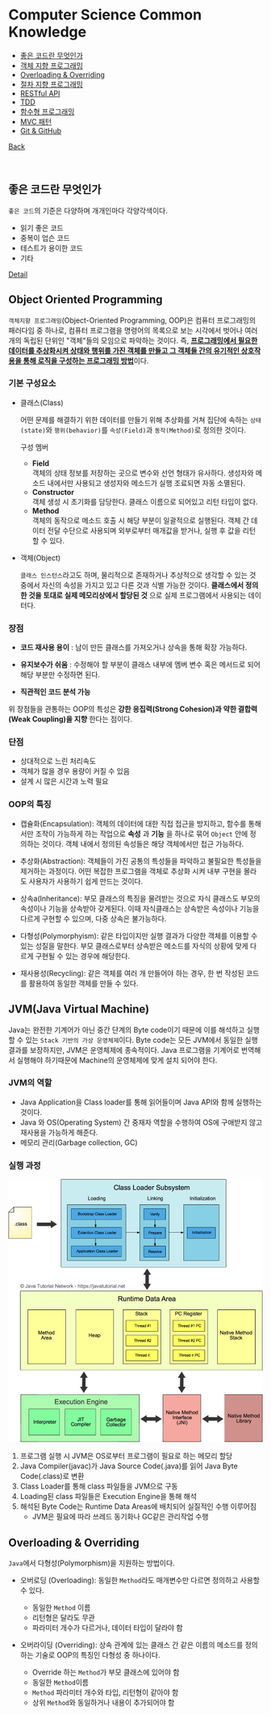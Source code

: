 # Computer Science Common Knowledge

- [좋은 코드란 무엇인가](#좋은-코드란-무엇인가)
- [객체 지향 프로그래밍](#Object-Oriented-Programming)
- [Overloading & Overriding](#Overloading-&-Overriding)
- [절차 지향 프로그래밍](#Procedure-Oriented-Programming)
- [RESTful API](#Restful-API)
- [TDD](#TDD)
- [함수형 프로그래밍](#Functional-Programming)
- [MVC 패턴](#MVC-Pattern)
- [Git & GitHub](#Git-&-GitHub)

[Back](https://github.com/HILTON731/Job_interview)

<br>

## 좋은 코드란 무엇인가

`좋은 코드`의 기준은 다양하며 개개인마다 각양각색이다.

- 읽기 좋은 코드
- 중복이 업슨 코드
- 테스트가 용이한 코드
- 기타

[Detail](https://jibee.io.etc/what-is-good-code/)

## Object Oriented Programming

`객체지향 프로그래밍`(Object-Oriented Programming, OOP)은 컴퓨터 프로그래밍의 패러다임 중 하나로, 컴퓨터 프로그램을 명령어의 목록으로 보는 시각에서 벗어나 여러 개의 독립된 단위인 "객체"들의 모임으로 파악하는 것이다. 즉, <u>__프로그래밍에서 필요한 데이터를 추상화시켜 상태와 행위를 가진 객체를 만들고 그 객체들 간의 유기적인 상호작용을 통해 로직을 구성하는 프로그래밍 방법__</u>이다.


### 기본 구성요소

- 클래스(Class) 

  어떤 문제를 해결하기 위한 데이터를 만들기 위해 추상화를 거쳐 집단에 속하는 
  `상태(state)`와 `행위(behavior)`를 `속성(Field)`과 `동작(Method)`로 정의한 것이다.

    구성 멤버
  - __Field__<br>
  객체의 상태 정보를 저장하는 곳으로 변수와 선언 형태가 유사하다. 생성자와 메소드 내에서만 사용되고 생성자와 메소드가 실행 조료되면 자동 소멸된다.
  - __Constructor__<br>
  객체 생성 시 초기화를 담당한다. 클래스 이름으로 되어있고 리턴 타입이 없다.
  - __Method__<br>
  객체의 동작으로 메소드 호출 시 해당 부분이 일괄적으로 실행된다. 객체 간 데이터 전달 수단으로 사용되며 외부로부터 매개값을 받거나, 실행 후 값을 리턴 할 수 있다.

- 객체(Object)
  
  `클래스 인스턴스`라고도 하며, 물리적으로 존재하거나 추상적으로 생각할 수 있는 것 중에서 자신의 속성을 가지고 있고 다른 것과 식별 가능한 것이다. __클래스에서 정의한 것을 토대로 실제 메모리상에서 할당된 것__ 으로 실제 프로그램에서 사용되는 데이터다.

### 장점

- __코드 재사용 용이__ : 남이 만든 클래스를 가져오거나 상속을 통해 확장 가능하다.

- __유지보수가 쉬움__ : 수정해야 할 부분이 클래스 내부에 멤버 변수 혹은 메서드로 되어 해당 부분만 수정하면 된다.
- __직관적인 코드 분석 가능__

위 장점들을 관통하는 OOP의 특성은 __강한 응집력(Strong Cohesion)과 약한 결합력(Weak Coupling)을 지향__ 한다는 점이다.

### 단점

- 상대적으로 느린 처리속도
- 객체가 많을 경우 용량이 커질 수 있음
- 설계 시 많은 시간과 노력 필요

### OOP의 특징

- 캡슐화(Encapsulation): 
  객체의 데이터에 대한 직접 접근을 방지하고, 함수를 통해서만 조작이 가능하게 하는 작업으로 __속성__ 과 __기능__ 을 하나로 묶어 `Object` 안에 정의하는 것이다. 객체 내에서 정의된 속성들은 해당 객체에서만 접근 가능하다.

- 추상화(Abstraction): 
  객체들이 가진 공통의 특성들을 파악하고 불필요한 특성들을 제거하는 과정이다. 어떤 복잡한 프로그램을 객체로 추상화 시켜 내부 구현을 몰라도 사용자가 사용하기 쉽게 만드는 것이다.

- 상속a(Inheritance): 
  부모 클래스의 특징을 물려받는 것으로 자식 클래스도 부모의 속성이나 기능을 상속받아 갖게된다. 이때 자식클래스는 상속받은 속성이나 기능을 다르게 구현할 수 있으며, 다중 상속은 불가능하다.

- 다형성(Polymorphyism): 
  같은 타입이지만 실행 결과가 다양한 객체를 이용할 수 있는 성질을 말한다. 부모 클래스로부터 상속받은 메소드를 자식의 상황에 맞게 다르게 구현될 수 있는 경우에 해당한다.

- 재사용성(Recycling): 
  같은 객체를 여러 개 만들어야 하는 경우, 한 번 작성된 코드를 활용하여 동일한 객체를 만들 수 있다.

## JVM(Java Virtual Machine)

Java는 완전한 기계어가 아닌 중간 단계의 Byte code이기 때문에 이를 해석하고 실행할 수 있는 `Stack 기반의 가상 운영체제`이다. Byte code는 모든 JVM에서 동일한 실행 결과를 보장하지만, JVM은 운영체제에 종속적이다. Java 프로그램을 기계어로 번역해서 실행해야 하기때문에 Machine의 운영체제에 맞게 설치 되어야 한다.

### JVM의 역할

- Java Application을 Class loader를 통해 읽어들이며 Java API와 함께 실행하는 것이다.
- Java 와 OS(Operating System) 간 중재자 역할을 수행하여 OS에 구애받지 않고 재사용을 가능하게 해준다.
- 메모리 관리(Garbage collection, GC)

### 실행 과정

![jvm-architecture](../Images/jvm-architecture.png)

1. 프로그램 실행 시 JVM은 OS로부터 프로그램이 필요로 하는 메모리 할당
2. Java Compiler(javac)가 Java Source Code(.java)를 읽어 Java Byte Code(.class)로 변환
3. Class Loader를 통해 class 파일들을 JVM으로 구동
4. Loading된 class 파일들은 Execution Engine을 통해 해석
5. 해석된 Byte Code는 Runtime Data Areas에 배치되어 실질적인 수행 이루어짐
   - JVM은 필요에 따라 쓰레드 동기화나 GC같은 관리작업 수행



## Overloading & Overriding

`Java`에서 다형성(Polymorphism)을 지원하는 방법이다.

- 오버로딩 (Overloading): 동일한 `Method`라도 매개변수만 다르면 정의하고 사용할 수 있다.
   - 동일한 `Method` 이름
   - 리턴형은 달라도 무관
   - 파라미터 개수가 다르거나, 데이터 타입이 달라야 함

- 오버라이딩 (Overriding): 상속 관계에 있는 클래스 간 같은 이름의 메소드를 정의하는 기술로 OOP의 특징인 다형성 중 하나이다.
  - Override 하는 `Method`가 부모 클래스에 있어야 함
  - 동일한 `Method`이름
  - `Method` 파라미터 개수와 타입, 리턴형이 같아야 함
  - 상위 `Method`와 동일하거나 내용이 추가되어야 함

